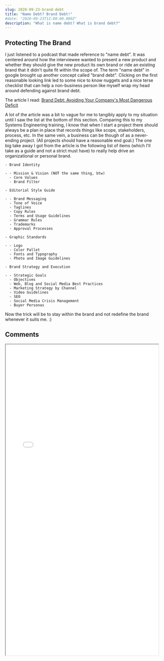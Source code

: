 ```yaml
---
slug: 2020-09-23-brand-debt
title: "Name Debt? Brand Debt!"
#date: "2020-09-23T12:00:00.000Z"
description: "What is name debt? What is brand debt?"
---
```


## Protecting The Brand

I just listened to a podcast that made reference to "name debt". It was centered around how the interviewee wanted to present a new product and whether they should give the new product its own brand or ride an existing brand that it didn't quite fit within the scope of. The term "name debt" in google brought up another concept called "brand debt". Clicking on the first reasonable looking link led to some nice to know nuggets and a nice terse checklist that can help a non-business person like myself wrap my head around defending against brand debt.

<!--truncate-->

The article I read: [Brand Debt: Avoiding Your Company's Most Dangerous Deficit](https://www.impulsecreative.com/blog/brand-debt-avoiding-it)

A lot of the article was a bit to vague for me to tangibly apply to my situation until I saw the list at the bottom of this section. Comparing this to my Systems Engineering training, I know that when I start a project there should always be a plan in place that records things like scope, stakeholders, process, etc. In the same vein, a business can be though of as a never-ending project. (All projects should have a reasonable end goal.) The one big take away I got from the article is the following list of items (which I'll take as a guide and not a strict must have) to really help drive an organizational or personal brand.

```
- Brand Identity

- - Mission & Vision (NOT the same thing, btw)
  - Core Values
  - Brand Filter

- Editorial Style Guide

- - Brand Messaging
  - Tone of Voice
  - Taglines
  - Copy Rules
  - Terms and Usage Guidelines
  - Grammar Rules
  - Trademarks
  - Approval Processes

- Graphic Standards

- - Logo
  - Color Pallet
  - Fonts and Typography
  - Photo and Image Guidelines

- Brand Strategy and Execution

- - Strategic Goals
  - Objectives
  - Web, Blog and Social Media Best Practices
  - Marketing Strategy by Channel
  - Video Guidelines
  - SEO
  - Social Media Crisis Management
  - Buyer Personas
```

Now the trick will be to stay within the brand and not redefine the brand whenever it suits me. :)

## Comments

<iframe src="/comment-iframe.html" height="1024" width="100%" onLoad=""></iframe>
